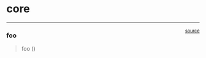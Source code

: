 # core


<!-- WARNING: THIS FILE WAS AUTOGENERATED! DO NOT EDIT! -->

------------------------------------------------------------------------

<a
href="https://github.com/pfwrocks/nbdev-hello-world/blob/main/nbdev_hello_world/core.py#L9"
target="_blank" style="float:right; font-size:smaller">source</a>

### foo

>  foo ()
